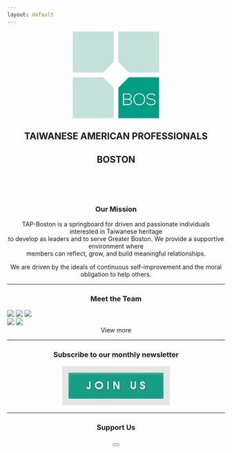 ```yaml
---
layout: default
---
```

<p align="center">
   <img src="assets/images/tap-logo.png" align="middle">
</p>

<center>
  <h2 class="organization">TAIWANESE AMERICAN PROFESSIONALS</h2>	
  <h2 class="chapter">BOSTON</h2>
  <br/>
  <br/>
  <br/>
</center>

<center>
  <h3>Our Mission</h3>
</center>

<p align="center">
TAP-Boston is a springboard for driven and passionate individuals interested in Taiwanese heritage<br/>
to develop as leaders and to serve Greater Boston. We provide a supportive environment where<br/>
members can reflect, grow, and build meaningful relationships.
</p>

<p align="center">
We are driven by the ideals of continuous self-improvement and the moral obligation to help others.
</p>

***

<center>
  <h3>Meet the Team</h3>
</center>

<img src="{{ site.baseurl }}/assets/images/team-chyi-shin.png"/>
<img src="{{ site.baseurl }}/assets/images/team-karl.png"/>
<img src="{{ site.baseurl }}/assets/images/team-lloyd.png"/>
<br/>
<img src="{{ site.baseurl }}/assets/images/team-li-ming.png"/>
<img src="{{ site.baseurl }}/assets/images/team-anthony.png"/>
<br/>

<center>
  <a>View more</a>
</center>

***

<center>
  <h3>Subscribe to our monthly newsletter</h3>
  <a href="#mailmunch-pop-121032" class="subscribeButton">
     <img src="/assets/images/join-us-button.png">
  </a>
</center>

***

<center>
  <h3>Support Us</h3>
    <a href="https://www.paypal.me/tapbos">
      <button class="donate-button"></button>
    </a>
</center>